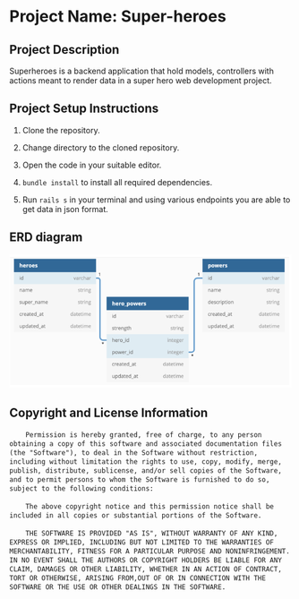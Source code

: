 # Project Name: Super-heroes
 

## Project Description

Superheroes is a backend application that hold models, controllers with actions meant to render data in a super hero web development project.

## Project Setup Instructions

1.  Clone the repository.

2.  Change directory to the cloned repository.

3.  Open the code in your suitable editor.

4.  `bundle install` to install all required dependencies.

5.  Run `rails s` in your terminal and using various endpoints you are able to get data in json format.

## ERD diagram
![alt text](/ERD.png)

    

##  Copyright and License Information

                            

        Permission is hereby granted, free of charge, to any person obtaining a copy of this software and associated documentation files (the "Software"), to deal in the Software without restriction, including without limitation the rights to use, copy, modify, merge, publish, distribute, sublicense, and/or sell copies of the Software, and to permit persons to whom the Software is furnished to do so, subject to the following conditions:

        The above copyright notice and this permission notice shall be included in all copies or substantial portions of the Software.

        THE SOFTWARE IS PROVIDED "AS IS", WITHOUT WARRANTY OF ANY KIND, EXPRESS OR IMPLIED, INCLUDING BUT NOT LIMITED TO THE WARRANTIES OF MERCHANTABILITY, FITNESS FOR A PARTICULAR PURPOSE AND NONINFRINGEMENT. IN NO EVENT SHALL THE AUTHORS OR COPYRIGHT HOLDERS BE LIABLE FOR ANY CLAIM, DAMAGES OR OTHER LIABILITY, WHETHER IN AN ACTION OF CONTRACT, TORT OR OTHERWISE, ARISING FROM,OUT OF OR IN CONNECTION WITH THE SOFTWARE OR THE USE OR OTHER DEALINGS IN THE SOFTWARE.

